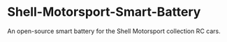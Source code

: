 # Shell-Motorsport-Smart-Battery
An open-source smart battery for the Shell Motorsport collection RC cars.
